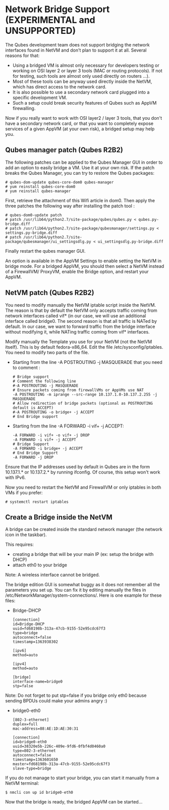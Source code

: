 
Network Bridge Support (EXPERIMENTAL and UNSUPPORTED)
=====================================================

The Qubes development team does not support bridging the network interfaces found in NetVM and don't plan to support it at all. Several reasons for that:

-   Using a bridged VM is almost only necessary for developers testing or working on OSI layer 2 or layer 3 tools (MAC or routing protocols). If not for testing, such tools are almost only used directly on routers ...).
-   Most of these tools can be anyway used directly inside the NetVM, which has direct access to the network card.
-   It is also possible to use a secondary network card plugged into a specific development VM.
-   Such a setup could break security features of Qubes such as AppVM firewalling.

Now if you really want to work with OSI layer2 / layer 3 tools, that you don't have a secondary network card, or that you want to completely expose services of a given AppVM (at your own risk), a bridged setup may help you.

Qubes manager patch (Qubes R2B2)
--------------------------------

The following patches can be applied to the Qubes Manager GUI in order to add an option to easily bridge a VM. Use it at your own risk. If the patch breaks the Qubes Manager, you can try to restore the Qubes packages:

~~~
# qubes-dom-update qubes-core-dom0 qubes-manager
# yum reinstall qubes-core-dom0
# yum reinstall qubes-manager
~~~

First, retrieve the attachment of this Wifi article in dom0. Then apply the three patches the following way after installing the patch tool :

~~~
# qubes-dom0-update patch
# patch /usr/lib64/python2.7/site-package/qubes/qubes.py < qubes.py-bridge.diff
# patch /usr/lib64/python2.7/site-package/qubesmanager/settings.py < settings.py-bridge.diff
# patch /usr/lib64/python2.7/site-package/qubesmanager/ui_settingsdlg.py < ui_settingsdlg.py-bridge.diff
~~~

Finally restart the qubes manager GUI.

An option is available in the AppVM Settings to enable setting the NetVM in bridge mode. For a bridged AppVM, you should then select a NetVM instead of a FirewallVM/  ProxyVM, enable the Bridge option, and restart your AppVM.

NetVM patch (Qubes R2B2)
------------------------

You need to modify manually the NetVM iptable script inside the NetVM. The reason is that by default the NetVM only accepts traffic coming from network interfaces called vif\* (in our case, we will use an additional interface called bridge0. The second reason is that all traffic is NATed by default. In our case, we want to forward traffic from the bridge interface without modifying it, while NATing traffic coming from vif\* interfaces.

Modify manually the Template you use for your NetVM (not the NetVM itself). This is by default fedora-x86\_64. Edit the file /etc/sysconfig/iptables. You need to modify two parts of the file.

-   Starting from the line -A POSTROUTING -j MASQUERADE that you need to comment :

    ~~~
    # Bridge support
    # Comment the following line
    #-A POSTROUTING -j MASQUERADE
    # Ensure packets coming from firewallVMs or AppVMs use NAT
    -A POSTROUTING -m iprange --src-range 10.137.1.0-10.137.2.255 -j MASQUERADE
    # Allow redirection of bridge packets (optional as POSTROUTING default is ACCEPT)
    #-A POSTROUTING -o bridge+ -j ACCEPT
    # End Bridge support
    ~~~

-   Starting from the line -A FORWARD -i vif+ -j ACCEPT:

    ~~~
    -A FORWARD -i vif+ -o vif+ -j DROP
    -A FORWARD -i vif+ -j ACCEPT
    # Bridge Support
    -A FORWARD -i bridge+ -j ACCEPT
    # End Bridge Support
    -A FORWARD -j DROP
    ~~~

Ensure that the IP addresses used by default in Qubes are in the form 10.137.1.\* or 10.137.2.\* by running ifconfig. Of course, this setup won't work with IPv6.

Now you need to restart the NetVM and FirewallVM or only iptables in both VMs if you prefer:

~~~
# systemctl restart iptables
~~~

Create a Bridge inside the NetVM
--------------------------------

A bridge can be created inside the standard network manager (the network icon in the taskbar).

This requires:

-   creating a bridge that will be your main IP (ex: setup the bridge with DHCP)
-   attach eth0 to your bridge

Note: A wireless interface cannot be bridged.

The bridge edition GUI is somewhat buggy as it does not remember all the parameters you set up. You can fix it by editing manually the files in /etc/NetworkManager/system-connections/. Here is one example for these files:

-   Bridge-DHCP

    ~~~
    [connection]
    id=Bridge-DHCP
    uuid=fd68198b-313a-47cb-9155-52e95cdc67f3
    type=bridge
    autoconnect=false
    timestamp=1363938302

    [ipv6]
    method=auto

    [ipv4]
    method=auto

    [bridge]
    interface-name=bridge0
    stp=false
    ~~~

Note: Do not forget to put stp=false if you bridge only eth0 because sending BPDUs could make your admins angry :)

-   bridge0-eth0

    ~~~
    [802-3-ethernet]
    duplex=full
    mac-address=88:AE:1D:AE:30:31

    [connection]
    id=bridge0-eth0
    uuid=38320e5b-226c-409e-9fd6-0fbf4d0460a0
    type=802-3-ethernet
    autoconnect=false
    timestamp=1363601650
    master=fd68198b-313a-47cb-9155-52e95cdc67f3
    slave-type=bridge
    ~~~

If you do not manage to start your bridge, you can start it manually from a NetVM terminal:

~~~
$ nmcli con up id bridge0-eth0
~~~

Now that the bridge is ready, the bridged AppVM can be started...
